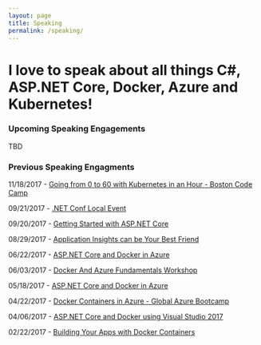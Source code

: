 ```yaml
---
layout: page
title: Speaking
permalink: /speaking/
---
```


# I love to speak about all things C#, ASP.NET Core, Docker, Azure and Kubernetes!

### Upcoming Speaking Engagements

TBD

### Previous Speaking Engagments

11/18/2017 - [Going from 0 to 60 with Kubernetes in an Hour - Boston Code Camp](https://www.bostoncodecamp.com/CC28/sessions/details/16555)

09/21/2017 - [.NET Conf Local Event](https://www.meetup.com/DevBoston/events/243172095/)

09/20/2017 - [Getting Started with ASP.NET Core](https://www.meetup.com/Boston-NET-Architecture-Group/events/240583791/)

08/29/2017 - [Application Insights can be Your Best Friend](https://www.meetup.com/North-Boston-Azure-Cloud-User-Group/events/242203658/)

06/22/2017 - [ASP.NET Core and Docker in Azure](https://www.meetup.com/DevBoston/events/240161769/)

06/03/2017 - [Docker And Azure Fundamentals Workshop](https://www.meetup.com/North-Boston-Azure-Cloud-User-Group/events/239047877/)

05/18/2017 - [ASP.NET Core and Docker in Azure](https://www.meetup.com/bostonazure/events/239733266/)

04/22/2017 - [Docker Containers in Azure - Global Azure Bootcamp](https://www.meetup.com/bostonazure/events/236726917/)

04/06/2017 - [ASP.NET Core and Docker using Visual Studio 2017](https://www.meetup.com/NE-MSFT-Devs/events/238085874/)

02/22/2017 - [Building Your Apps with Docker Containers](https://www.meetup.com/Docker-Boston/events/237713251/)



